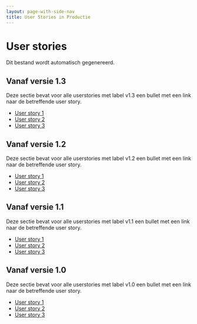 ```yaml
---
layout: page-with-side-nav
title: User Stories in Productie
---
```


# User stories

Dit bestand wordt automatisch gegenereerd.

## Vanaf versie 1.3

Deze sectie bevat voor alle userstories met label v1.3 een bullet met een link naar de betreffende user story.

- [User story 1]()
- [User story 2]()
- [User story 3]()

## Vanaf versie 1.2

Deze sectie bevat voor alle userstories met label v1.2 een bullet met een link naar de betreffende user story.

- [User story 1]()
- [User story 2]()
- [User story 3]()

## Vanaf versie 1.1

Deze sectie bevat voor alle userstories met label v1.1 een bullet met een link naar de betreffende user story.

- [User story 1]()
- [User story 2]()
- [User story 3]()

## Vanaf versie 1.0

Deze sectie bevat voor alle userstories met label v1.0 een bullet met een link naar de betreffende user story.

- [User story 1]()
- [User story 2]()
- [User story 3]()
